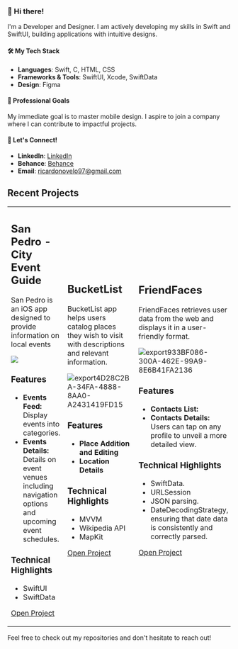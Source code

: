 ### 👋 Hi there!

I'm a Developer and Designer. I am actively developing my skills in Swift and SwiftUI, building applications with intuitive designs.

#### 🛠️ My Tech Stack
- **Languages**: Swift, C, HTML, CSS
- **Frameworks & Tools**: SwiftUI, Xcode, SwiftData
- **Design**: Figma

#### 🎯 Professional Goals
My immediate goal is to master mobile design. I aspire to join a company where I can contribute to impactful projects.

#### 🤝 Let's Connect!
- **LinkedIn**: [LinkedIn](https://www.linkedin.com/in/ricardo-nlo/)
- **Behance**: [Behance](https://www.behance.net/ricardolopezn/projects)
- **Email**: ricardonovelo97@gmail.com

## Recent Projects

<table>

<tr>
<td>
  
## San Pedro - City Event Guide

San Pedro is an iOS app designed to provide information on local events

<img src="https://github.com/ricardonovelot/EventosSanPedro/assets/84286086/f582f6ef-5b37-4587-81c0-c827469adf5a">

### Features

- **Events Feed:** Display events into categories.
- **Events Details:** Details on event venues including navigation options and upcoming event schedules.

### Technical Highlights

- SwiftUI
- SwiftData

[Open Project](https://github.com/ricardonovelot/SanPedroEventGuide/tree/main)

</td>
  
<td>

## BucketList

BucketList app helps users catalog places they wish to visit with descriptions and relevant information.

![export4D28C2BA-34FA-4888-8AA0-A2431419FD15](https://github.com/ricardonovelot/Projects/assets/84286086/bd65c0aa-914a-491a-a00a-972ebadb5620)

### Features

- **Place Addition and Editing** 
- **Location Details** 

### Technical Highlights

- MVVM
- Wikipedia API
- MapKit

[Open Project](https://github.com/ricardonovelot/BucketList)

</td>

<td>

## FriendFaces

FriendFaces retrieves user data from the web and displays it in a user-friendly format.

![export933BF086-300A-462E-99A9-8E6B41FA2136](https://github.com/ricardonovelot/FriendFaces/assets/84286086/f37784ef-9b1b-4041-acd3-60b0e5da563a)

### Features

- **Contacts List:** 
- **Contacts Details:** Users can tap on any profile to unveil a more detailed view.

### Technical Highlights

- SwiftData.
- URLSession
- JSON parsing.
- DateDecodingStrategy, ensuring that date data is consistently and correctly parsed.

[Open Project
](https://github.com/ricardonovelot/FriendFaces/tree/main)

</td>
  
  
</tr>


</table>



Feel free to check out my repositories and don't hesitate to reach out!
